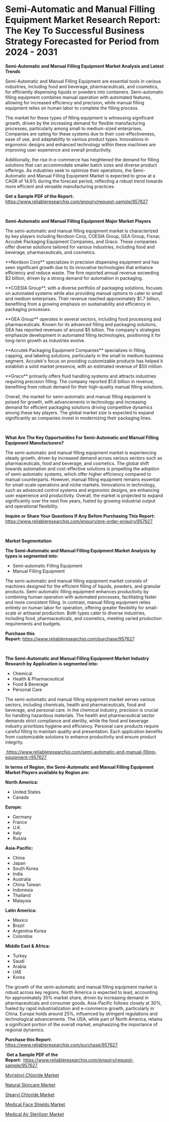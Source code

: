 <p><h1>Semi-Automatic and Manual Filling Equipment Market Research Report: The Key To Successful Business Strategy Forecasted for Period from 2024 - 2031</h1></p><p><strong>Semi-Automatic and Manual Filling Equipment Market Analysis and Latest Trends</strong></p>
<p><p>Semi-Automatic and Manual Filling Equipment are essential tools in various industries, including food and beverage, pharmaceuticals, and cosmetics, for efficiently dispensing liquids or powders into containers. Semi-automatic filling equipment combines manual operation with automated features, allowing for increased efficiency and precision, while manual filling equipment relies on human labor to complete the filling process.</p><p>The market for these types of filling equipment is witnessing significant growth, driven by the increasing demand for flexible manufacturing processes, particularly among small to medium-sized enterprises. Companies are opting for these systems due to their cost-effectiveness, ease of use, and adaptability to various product types. Innovations in ergonomic designs and enhanced technology within these machines are improving user experience and overall productivity.</p><p>Additionally, the rise in e-commerce has heightened the demand for filling solutions that can accommodate smaller batch sizes and diverse product offerings. As industries seek to optimize their operations, the Semi-Automatic and Manual Filling Equipment Market is expected to grow at a CAGR of 14.6% during the forecast period, reflecting a robust trend towards more efficient and versatile manufacturing practices.</p></p>
<p><strong>Get a Sample PDF of the Report:&nbsp;</strong> <a href="https://www.reliableresearchiq.com/enquiry/request-sample/957627?utm_campaign=1847&utm_medium=2&utm_source=Github&utm_content=ia&utm_term=03122024&utm_id=semi-automatic-and-manual-filling-equipment">https://www.reliableresearchiq.com/enquiry/request-sample/957627</a></p>
<p>&nbsp;</p>
<p><strong>Semi-Automatic and Manual Filling Equipment Major Market Players</strong></p>
<p><p>The semi-automatic and manual filling equipment market is characterized by key players including Nordson Corp, COESIA Group, GEA Group, Fisnar, Accutek Packaging Equipment Companies, and Graco. These companies offer diverse solutions tailored for various industries, including food and beverage, pharmaceuticals, and cosmetics.</p><p>**Nordson Corp** specializes in precision dispensing equipment and has seen significant growth due to its innovative technologies that enhance efficiency and reduce waste. The firm reported annual revenue exceeding $2 billion, driven by a strong demand for automation in packaging.</p><p>**COESIA Group**, with a diverse portfolio of packaging solutions, focuses on automated systems while also providing manual options to cater to small and medium enterprises. Their revenue reached approximately $1.7 billion, benefiting from a growing emphasis on sustainability and efficiency in packaging processes.</p><p>**GEA Group** operates in several sectors, including food processing and pharmaceuticals. Known for its advanced filling and packaging solutions, GEA has reported revenues of around $5 billion. The company's strategies emphasize development in automated filling technologies, positioning it for long-term growth as industries evolve.</p><p>**Accutek Packaging Equipment Companies** specializes in filling, capping, and labeling solutions, particularly in the small to medium business segment. Accutek's focus on providing customizable products has helped it establish a solid market presence, with an estimated revenue of $50 million.</p><p>**Graco** primarily offers fluid handling systems and attracts industries requiring precision filling. The company reported $1.6 billion in revenue, benefiting from robust demand for their high-quality manual filling solutions.</p><p>Overall, the market for semi-automatic and manual filling equipment is poised for growth, with advancements in technology and increasing demand for efficient packaging solutions driving competitive dynamics among these key players. The global market size is expected to expand significantly as companies invest in modernizing their packaging lines.</p></p>
<p>&nbsp;</p>
<p><strong>What Are The Key Opportunities For Semi-Automatic and Manual Filling Equipment Manufacturers?</strong></p>
<p><p>The semi-automatic and manual filling equipment market is experiencing steady growth, driven by increased demand across various sectors such as pharmaceuticals, food and beverage, and cosmetics. The global shift towards automation and cost-effective solutions is propelling the adoption of semi-automatic systems, which offer higher efficiency compared to manual counterparts. However, manual filling equipment remains essential for small-scale operations and niche markets. Innovations in technology, such as advanced control systems and ergonomic designs, are enhancing user experience and productivity. Overall, the market is projected to expand significantly over the next five years, fueled by growing industrial output and operational flexibility.</p></p>
<p><strong>Inquire or Share Your Questions If Any Before Purchasing This Report:</strong> <a href="https://www.reliableresearchiq.com/enquiry/pre-order-enquiry/957627?utm_campaign=1847&utm_medium=2&utm_source=Github&utm_content=ia&utm_term=03122024&utm_id=semi-automatic-and-manual-filling-equipment">https://www.reliableresearchiq.com/enquiry/pre-order-enquiry/957627</a></p>
<p>&nbsp;</p>
<p><strong>Market Segmentation</strong></p>
<p><strong>The Semi-Automatic and Manual Filling Equipment Market Analysis by types is segmented into:</strong></p>
<p><ul><li>Semi-automatic Filling Equipment</li><li>Manual Filling Equipment</li></ul></p>
<p><p>The semi-automatic and manual filling equipment market consists of machines designed for the efficient filling of liquids, powders, and granular products. Semi-automatic filling equipment enhances productivity by combining human operation with automated processes, facilitating faster and more consistent filling. In contrast, manual filling equipment relies entirely on human labor for operation, offering greater flexibility for small-scale or artisanal production. Both types cater to diverse industries, including food, pharmaceuticals, and cosmetics, meeting varied production requirements and budgets.</p></p>
<p><strong>Purchase this Report:&nbsp;</strong><a href="https://www.reliableresearchiq.com/purchase/957627?utm_campaign=1847&utm_medium=2&utm_source=Github&utm_content=ia&utm_term=03122024&utm_id=semi-automatic-and-manual-filling-equipment">https://www.reliableresearchiq.com/purchase/957627</a></p>
<p>&nbsp;</p>
<p><strong>The Semi-Automatic and Manual Filling Equipment Market Industry Research by Application is segmented into:</strong></p>
<p><ul><li>Chemical</li><li>Health & Pharmaceutical</li><li>Food & Beverage</li><li>Personal Care</li></ul></p>
<p><p>The semi-automatic and manual filling equipment market serves various sectors, including chemicals, health and pharmaceuticals, food and beverage, and personal care. In the chemical industry, precision is crucial for handling hazardous materials. The health and pharmaceutical sector demands strict compliance and sterility, while the food and beverage industry prioritizes hygiene and efficiency. Personal care products require careful filling to maintain quality and presentation. Each application benefits from customizable solutions to enhance productivity and ensure product integrity.</p></p>
<p><a href="https://www.reliableresearchiq.com/semi-automatic-and-manual-filling-equipment-r957627?utm_campaign=1847&utm_medium=2&utm_source=Github&utm_content=ia&utm_term=03122024&utm_id=semi-automatic-and-manual-filling-equipment">&nbsp;https://www.reliableresearchiq.com/semi-automatic-and-manual-filling-equipment-r957627</a></p>
<p><strong>In terms of Region, the Semi-Automatic and Manual Filling Equipment Market Players available by Region are:</strong></p>
<p>
    <p> <strong> North America: </strong>
        <ul>
            <li>United States</li>
            <li>Canada</li>
        </ul>
        </p> 
    <p> <strong> Europe: </strong>
        <ul>
            <li>Germany</li>
            <li>France</li>
            <li>U.K.</li>
            <li>Italy</li>
            <li>Russia</li>
        </ul>
        </p> 
    <p> <strong> Asia-Pacific: </strong>
        <ul>
            <li>China</li>
            <li>Japan</li>
            <li>South Korea</li>
            <li>India</li>
            <li>Australia</li>
            <li>China Taiwan</li>
            <li>Indonesia</li>
            <li>Thailand</li>
            <li>Malaysia</li>
        </ul>
        </p> 
    <p> <strong> Latin America: </strong>
        <ul>
            <li>Mexico</li>
            <li>Brazil</li>
            <li>Argentina Korea</li>
            <li>Colombia</li>
        </ul>
        </p> 
    <p> <strong> Middle East & Africa: </strong>
        <ul>
            <li>Turkey</li>
            <li>Saudi</li>
            <li>Arabia</li>
            <li>UAE</li>
            <li>Korea</li>
        </ul>
    </p>
    </p>
<p><p>The growth of the semi-automatic and manual filling equipment market is robust across key regions. North America is expected to lead, accounting for approximately 35% market share, driven by increasing demand in pharmaceuticals and consumer goods. Asia-Pacific follows closely at 30%, fueled by rapid industrialization and e-commerce growth, particularly in China. Europe holds around 25%, influenced by stringent regulations and technological advancements. The USA, while part of North America, retains a significant portion of the overall market, emphasizing the importance of regional dynamics.</p></p>
<p><strong>Purchase this Report: </strong><a href="https://www.reliableresearchiq.com/purchase/957627?utm_campaign=1847&utm_medium=2&utm_source=Github&utm_content=ia&utm_term=03122024&utm_id=semi-automatic-and-manual-filling-equipment">https://www.reliableresearchiq.com/purchase/957627</a></p>
<p>&nbsp;<strong>Get a Sample PDF of the Report:&nbsp;&nbsp;</strong><a href="https://www.reliableresearchiq.com/enquiry/request-sample/957627?utm_campaign=1847&utm_medium=2&utm_source=Github&utm_content=ia&utm_term=03122024&utm_id=semi-automatic-and-manual-filling-equipment">https://www.reliableresearchiq.com/enquiry/request-sample/957627</a></p>
<p><strong></strong></p>
<p><p><a href="https://issuu.com/reportprime-2/docs/myristoyl-chloride-market-size-2030.pptx?utm_campaign=1847&utm_medium=2&utm_source=Github&utm_content=ia&utm_term=03122024&utm_id=semi-automatic-and-manual-filling-equipment">Myristoyl Chloride Market</a></p><p><a href="https://www.linkedin.com/pulse/natural-skincare-market-demand-revenue-growth-105-cagr-24nse?utm_campaign=1847&utm_medium=2&utm_source=Github&utm_content=ia&utm_term=03122024&utm_id=semi-automatic-and-manual-filling-equipment">Natural Skincare Market</a></p><p><a href="https://issuu.com/reportprime-2/docs/stearyl-chloride-market-size-2030.pptx?utm_campaign=1847&utm_medium=2&utm_source=Github&utm_content=ia&utm_term=03122024&utm_id=semi-automatic-and-manual-filling-equipment">Stearyl Chloride Market</a></p><p><a href="https://www.linkedin.com/pulse/medical-face-shields-market-evolution-future-outlook-4ndce?utm_campaign=1847&utm_medium=2&utm_source=Github&utm_content=ia&utm_term=03122024&utm_id=semi-automatic-and-manual-filling-equipment">Medical Face Shields Market</a></p><p><a href="https://www.linkedin.com/pulse/detailed-medical-air-sterilizer-market-analysis-2024-2031-nilde?utm_campaign=1847&utm_medium=2&utm_source=Github&utm_content=ia&utm_term=03122024&utm_id=semi-automatic-and-manual-filling-equipment">Medical Air Sterilizer Market</a></p></p>